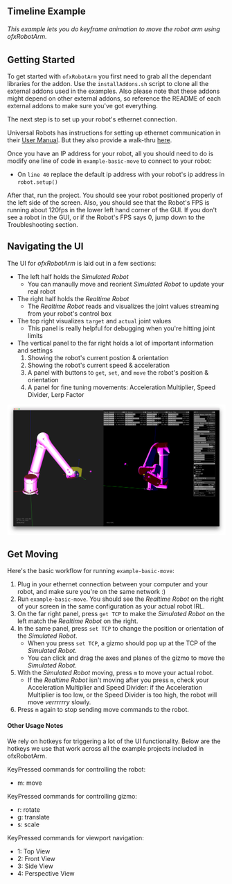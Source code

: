 
## Timeline Example
###### This example lets you do keyframe animation to move the robot arm using _ofxRobotArm_.

## Getting Started
To get started with `ofxRobotArm` you first need to grab all the dependant libraries for the addon. Use the `installAddons.sh` script to clone all the external addons used in the examples. Also please note that these addons might depend on other external addons, so reference the README of each external addons to make sure you've got everything.

The next step is to set up your robot's ethernet connection.

Universal Robots has instructions for setting up ethernet communication in their [User Manual](http://www.universal-robots.com/download/). But they also provide a walk-thru [here](http://www.universal-robots.com/how-tos-and-faqs/how-to/ur-how-tos/ethernet-ip-guide-18712/).

Once you have an IP address for your robot, all you should need to do is modify one line of code in `example-basic-move` to connect to your robot:
   - On `line 40` replace the default ip address with your robot's ip address in `robot.setup()`

After that, run the project. You should see your robot positioned properly of the left side of the screen.
Also, you should see that the Robot's FPS is running about 120fps in the lower left hand corner of the GUI. If you don't see a robot in the GUI, or if the Robot's FPS says 0, jump down to the Troubleshooting section.

## Navigating the UI
The UI for _ofxRobotArm_ is laid out in a few sections:
  * The left half holds the _Simulated Robot_
      * You can manaully move and reorient _Simulated Robot_ to update your real robot
  * The right half holds the _Realtime Robot_
      * The _Realtime Robot_ reads and visualizes the joint values streaming from your robot's control box
  * The top right visualizes `target` and `actual` joint values
      * This panel is really helpful for debugging when you're hitting joint limits
  * The vertical panel to the far right holds a lot of important information and settings
      1. Showing the robot's current postion & orientation
      2. Showing the robot's current speed & acceleration
      3. A panel with buttons to `get`, `set`, and `move` the robot's position & orientation
      4. A panel for fine tuning movements: Acceleration Multiplier, Speed Divider, Lerp Factor

![screengrab](screengrab-basic.png)

## Get Moving
Here's the basic workflow for running `example-basic-move`:

1. Plug in your ethernet connection between your computer and your robot, and make sure you're on the same network :)
2. Run `example-basic-move`. You should see the _Realtime Robot_ on the right of your screen in the same configuration as your actual robot IRL.
3. On the far right panel, press `get TCP` to make the _Simulated Robot_ on the left match the _Realtime Robot_ on the right.
4. In the same panel, press `set TCP` to change the position or orientation of the _Simulated Robot_.
   * When you press `set TCP`, a gizmo should pop up at the TCP of the _Simulated Robot_.
   * You can click and drag the axes and planes of the gizmo to move the _Simulated Robot_.  
5. With the _Simulated Robot_ moving, press `m` to move your actual robot.
   * If the _Realtime Robot_ isn't moving after you press `m`, check your Acceleration Multiplier and Speed Divider: if the Acceleration Multiplier is too low, or the Speed Divider is too high, the robot will move _verrrrrry_ slowly.
6. Press `m` again to stop sending move commands to the robot.


#### Other Usage Notes
We rely on hotkeys for triggering a lot of the UI functionality. Below are the hotkeys we use that work across all the example projects included in ofxRobotArm.

KeyPressed commands for controlling the robot:
- m: move

KeyPressed commands for controlling gizmo:
- r: rotate
- g: translate
- s: scale

KeyPressed commands for viewport navigation:
- 1: Top View
- 2: Front View
- 3: Side View
- 4: Perspective View

